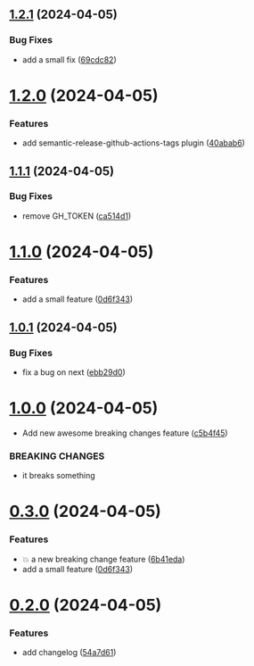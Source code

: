 ## [1.2.1](https://github.com/codepainter/semantic-release-test/compare/v1.2.0...v1.2.1) (2024-04-05)


### Bug Fixes

* add a small fix ([69cdc82](https://github.com/codepainter/semantic-release-test/commit/69cdc821ea03e00df37d4ea38d3320c5f670ebeb))

# [1.2.0](https://github.com/codepainter/semantic-release-test/compare/v1.1.1...v1.2.0) (2024-04-05)


### Features

* add semantic-release-github-actions-tags plugin ([40abab6](https://github.com/codepainter/semantic-release-test/commit/40abab638fcf12eddb8b557ebf4e3ed8e07e6f7c))

## [1.1.1](https://github.com/codepainter/semantic-release-test/compare/v1.1.0...v1.1.1) (2024-04-05)


### Bug Fixes

* remove GH_TOKEN ([ca514d1](https://github.com/codepainter/semantic-release-test/commit/ca514d1fc028bb0cbd7c03ddb7394f9cb593985a))

# [1.1.0](https://github.com/codepainter/semantic-release-test/compare/v1.0.1...v1.1.0) (2024-04-05)


### Features

* add a small feature ([0d6f343](https://github.com/codepainter/semantic-release-test/commit/0d6f343857bb9e47755026698774a6ac7ae3b070))

## [1.0.1](https://github.com/codepainter/semantic-release-test/compare/v1.0.0...v1.0.1) (2024-04-05)


### Bug Fixes

* fix a bug on next ([ebb29d0](https://github.com/codepainter/semantic-release-test/commit/ebb29d0102fed0fb7f5a33c17f21133445563b9b))

# [1.0.0](https://github.com/codepainter/semantic-release-test/compare/v0.3.0...v1.0.0) (2024-04-05)


* Add new awesome breaking changes feature ([c5b4f45](https://github.com/codepainter/semantic-release-test/commit/c5b4f4577bf5ee92a0961dcd0ee299a90a214b0f))


### BREAKING CHANGES

* it breaks something

# [0.3.0](https://github.com/codepainter/semantic-release-test/compare/v0.2.0...v0.3.0) (2024-04-05)


### Features

* :boom: a new breaking change feature ([6b41eda](https://github.com/codepainter/semantic-release-test/commit/6b41edad4e9e6c6101572e316e76cb8225beccd1))
* add a small feature ([0d6f343](https://github.com/codepainter/semantic-release-test/commit/0d6f343857bb9e47755026698774a6ac7ae3b070))

# [0.2.0](https://github.com/codepainter/semantic-release-test/compare/v0.1.0...v0.2.0) (2024-04-05)


### Features

* add changelog ([54a7d61](https://github.com/codepainter/semantic-release-test/commit/54a7d618c3c81742b9b8481a0cbf4c77dbe06793))
